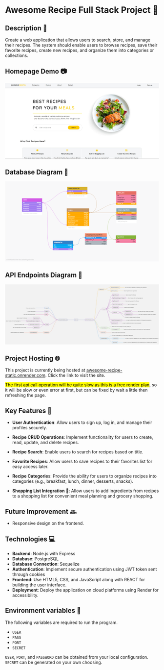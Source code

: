 # Awesome Recipe Full Stack Project :bento:

## Description :pencil:
Create a web application that allows users to search, store, and manage their recipes. The system should enable users to browse recipes, save their favorite recipes, create new recipes, and organize them into categories or collections.

## Homepage Demo :camera:
![awesome recipes homepage](./media/awesome_recipes_homepage.jpg)

## Database Diagram :large_blue_circle:
![awesome recipes database diagram](./media/database_diagram_schema.png)

## API Endpoints Diagram :twisted_rightwards_arrows:
![awesome recipes API endpoints diagram](./media/path_diagram.jpg)

## Project Hosting :globe_with_meridians:
This project is currently being hosted at [awesome-recipe-static.onrender.com](https://awesome-recipe-static.onrender.com). Click the link to visit the site.

<mark>The first api call operation will be quite slow as this is a free render plan</mark>, so it will be slow or even error at first, but can be fixed by wait a little then refreshing the page.

## Key Features :pushpin:
- **User Authentication**: Allow users to sign up, log in, and manage their profiles securely.
  
- **Recipe CRUD Operations**: Implement functionality for users to create, read, update, and delete recipes.
  
- **Recipe Search**: Enable users to search for recipes based on title.
  
- **Favorite Recipes**: Allow users to save recipes to their favorites list for easy access later.
  
- **Recipe Categorie**s: Provide the ability for users to organize recipes into categories (e.g., breakfast, lunch, dinner, desserts, snacks).
  
- **Shopping List Integration** :memo:: Allow users to add ingredients from recipes to a shopping list for convenient meal planning and grocery shopping.

## Future Improvement :soon:
- Responsive design on the frontend.
  
## Technologies :computer:
- **Backend**: Node.js with Express
- **Database**: PostgreSQL
- **Database Connection**: Sequelize
- **Authentication**: Implement secure authentication using JWT token sent through cookies
- **Frontend**: Use HTML5, CSS, and JavaScript along with REACT for building the user interface.
- **Deployment**: Deploy the application on cloud platforms using Render for accessibility.

## Environment variables :deciduous_tree:
The following variables are required to run the program.
- `USER`
- `PASS`
- `PORT`
- `SECRET`

`USER`, `PORT`, and `PASSWORD` can be obtained from your local configuration.
`SECRET` can be generated on your own choosing.
